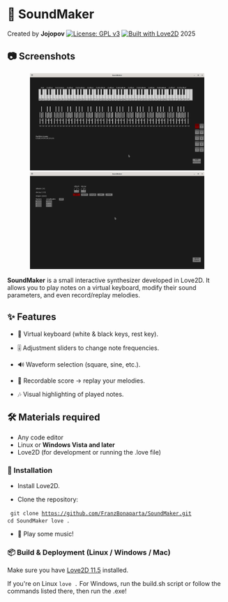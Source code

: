 # 🎹 SoundMaker

Created by **Jojopov**
[![License: GPL v3](https://img.shields.io/badge/License-GPLv3-blue.svg)](https://www.gnu.org/licenses/gpl-3.0.html)
[![Built with Love2D](https://img.shields.io/badge/Built%20with-Love2D-ff69b4)](https://love2d.org/) 
2025
## 📷 Screenshots

<p align="center">
  <img src="./pictures/screenshot1.png" alt="Main interface" width="400"/>
  <img src="./pictures/screenshot2.png" alt="Playing notes" width="400"/>
</p>

**SoundMaker** is a small interactive synthesizer developed in Love2D.
It allows you to play notes on a virtual keyboard, modify their sound parameters, and even record/replay melodies.

## ✨ Features

- 🎹 Virtual keyboard (white & black keys, rest key).

- 🎚️ Adjustment sliders to change note frequencies.

- 🔊 Waveform selection (square, sine, etc.).

- 📝 Recordable score → replay your melodies.

- 🎶 Visual highlighting of played notes.

## 🛠 Materials required

- Any code editor
- Linux or **Windows Vista and later**
- Love2D (for development or running the .love file)

### 🚀 Installation

- Install Love2D.

- Clone the repository:

<code> git clone https://github.com/FranzBonaparta/SoundMaker.git
cd SoundMaker
love .</code>

- 🎉 Play some music!

### 📦 Build & Deployment (Linux / Windows / Mac)

Make sure you have [Love2D 11.5](https://love2d.org/) installed.

If you're on Linux
<code>love .</code>
For Windows, run the build.sh script or follow the commands listed there, then run the .exe!